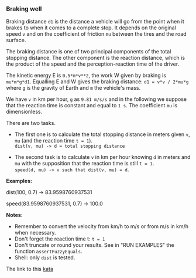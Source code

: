 ### Braking well

Braking distance `d1` is the distance a vehicle will go from the point when it brakes to when it comes to a complete stop. It depends on the original speed `v` and on the coefficient of friction `mu` between the tires and the road surface.

The braking distance is one of two principal components of the total stopping distance. The other component is the reaction distance, which is the product of the speed and the perception-reaction time of the driver.

The kinetic energy E is `0.5*m*v**2`, the work W given by braking is `mu*m*g*d1`. Equalling E and W gives the braking distance: `d1 = v*v / 2*mu*g` where `g` is the gravity of Earth and `m` the vehicle's mass.

We have `v` in km per hour, `g` as `9.81 m/s/s` and in the following we suppose that the reaction time is constant and equal to `1 s`. The coefficient `mu` is dimensionless.

There are two tasks.

* The first one is to calculate the total stopping distance in meters given `v`, `mu` (and the reaction time `t = 1`).  
`dist(v, mu) -> d = total stopping distance`

* The second task is to calculate `v` in km per hour knowing `d` in meters and `mu` with the supposition that the reaction time is still `t = 1`.  
`speed(d, mu) -> v such that dist(v, mu) = d`.

**Examples:**

dist(100, 0.7) -> 83.9598760937531

speed(83.9598760937531, 0.7) -> 100.0

**Notes:**

* Remember to convert the velocity from km/h to m/s or from m/s in km/h when necessary.
* Don't forget the reaction time t: `t = 1`
* Don't truncate or round your results. See in "RUN EXAMPLES" the function `assertFuzzyEquals`.
* Shell: only `dist` is tested.  

The link to this [kata](https://www.codewars.com/kata/braking-well/java)

